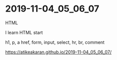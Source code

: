 # 2019-11-04_05_06_07
HTML

I learn HTML start

h1, p, a href, form, input, select,  hr, br, comment 

https://atikeakaran.github.io/2019-11-04_05_06_07/
